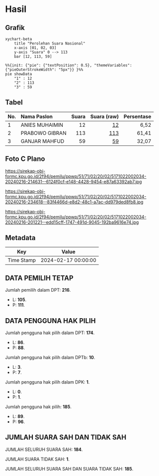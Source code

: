 # Hasil

## Grafik

```mermaid
xychart-beta
    title "Perolehan Suara Nasional"
    x-axis [01, 02, 03]
    y-axis "Suara" 0 --> 113
    bar [12, 113, 59]
```

```mermaid
%%{init: {"pie": {"textPosition": 0.5}, "themeVariables": {"pieOuterStrokeWidth": "5px"}} }%%
pie showData
    "1" : 12
    "2" : 113
    "3" : 59
```

## Tabel

| No. | Nama Paslon    | Suara | Suara (raw) | Persentase |
|:--- |:-------------- | -----:| -----------:| ----------:|
| 1   | ANIES MUHAIMIN | 12    | [12][p-1]   | 6,52       |
| 2   | PRABOWO GIBRAN | 113   | [113][p-2]  | 61,41      |
| 3   | GANJAR MAHFUD  | 59    | [59][p-3]   | 32,07      |


[p-1]: https://github.com/gigit-pemilu/pemilu-2024/blob/main/pilpres/hitung-suara/sub/51-bali/sub/71-kota-denpasar/sub/02-denpasar-timur/sub/2002-sumerta-kelod/sub/034-tps/sub/paslon-1.txt
[p-2]: https://github.com/gigit-pemilu/pemilu-2024/blob/main/pilpres/hitung-suara/sub/51-bali/sub/71-kota-denpasar/sub/02-denpasar-timur/sub/2002-sumerta-kelod/sub/034-tps/sub/paslon-2.txt
[p-3]: https://github.com/gigit-pemilu/pemilu-2024/blob/main/pilpres/hitung-suara/sub/51-bali/sub/71-kota-denpasar/sub/02-denpasar-timur/sub/2002-sumerta-kelod/sub/034-tps/sub/paslon-3.txt

## Foto C Plano

https://sirekap-obj-formc.kpu.go.id/2f94/pemilu/ppwp/51/71/02/20/02/5171022002034-20240216-214631--6124f0cf-e148-4428-9454-e87a63392ab7.jpg

https://sirekap-obj-formc.kpu.go.id/2f94/pemilu/ppwp/51/71/02/20/02/5171022002034-20240216-234618--83f4466d-e8d2-48c1-a7ac-dd979ded8fb8.jpg

https://sirekap-obj-formc.kpu.go.id/2f94/pemilu/ppwp/51/71/02/20/02/5171022002034-20240216-201221--edd15cff-1747-491d-9045-192ba9616e74.jpg


## Metadata

| Key        | Value               |
| ---------- | ------------------- |
| Time Stamp | 2024-02-17 00:00:00 |


## DATA PEMILIH TETAP

Jumlah pemilih dalam DPT: **216**.
 * L: **105**.
 * P: **111**.

## DATA PENGGUNA HAK PILIH

Jumlah pengguna hak pilih dalam DPT: **174**.
 * L: **86**.
 * P: **88**.

Jumlah pengguna hak pilih dalam DPTb: **10**.
 * L: **3**.
 * P: **7**.

Jumlah pengguna hak pilih dalam DPK: **1**.
 * L: **0**.
 * P: **1**.

Jumlah pengguna hak pilih: **185**.
 * L: **89**.
 * P: **96**.

## JUMLAH SUARA SAH DAN TIDAK SAH

JUMLAH SELURUH SUARA SAH: **184**.

JUMLAH SUARA TIDAK SAH: **1**.

JUMLAH SELURUH SUARA SAH DAN SUARA TIDAK SAH: **185**.


